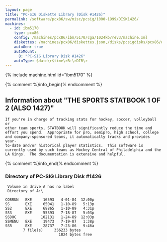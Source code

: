 ```yaml
---
layout: page
title: "PC-SIG Diskette Library (Disk #1426)"
permalink: /software/pcx86/sw/misc/pcsig/1000-1999/DISK1426/
machines:
  - id: ibm5170
    type: pcx86
    config: /machines/pcx86/ibm/5170/cga/1024kb/rev3/machine.xml
    diskettes: /machines/pcx86/diskettes.json,/disks/pcsigdisks/pcx86/diskettes.json
    autoGen: true
    autoMount:
      B: "PC-SIG Library Disk #1426"
    autoType: $date\r$time\rB:\rDIR\r
---
```


{% include machine.html id="ibm5170" %}

{% comment %}info_begin{% endcomment %}

## Information about "THE SPORTS STATBOOK 1 OF 2 (ALSO 1427)"

    If you're in charge of tracking stats for hockey, soccer, volleyball or
    other team sports, STATBOOK will significantly reduce the time and
    effort you spend.  Appropriate for pro, semipro, high school, college
    and company-sponsored teams, it automatically tracks and provides year-
    to-date and/or historical player statistics.  This software is
    currently used by such teams as Hockey Central of Philadelphia and the
    LA Kings.  The documentation is extensive and helpful.
{% comment %}info_end{% endcomment %}


### Directory of PC-SIG Library Disk #1426

     Volume in drive A has no label
     Directory of A:\

    COBRUN   EXE     16593   4-01-84  12:00p
    SS       EXE     65041   1-10-89   5:13p
    SS2      EXE     68865   1-10-89   4:31p
    SS3      EXE     55393   7-18-87   5:03p
    SSDOC           102131   1-24-89  12:03p
    SSMENU   EXE     19473   7-19-87   1:38p
    SSR      EXE     28737   7-23-86   9:46a
            7 file(s)     356233 bytes
                            1024 bytes free
